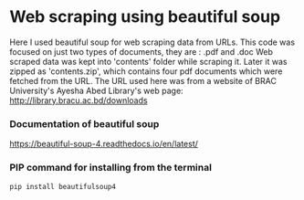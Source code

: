 # Web scraping using beautiful soup

Here I used beautiful soup for web scraping data from URLs. This code was focused on just two types of documents, they are : .pdf and .doc
Web scraped data was kept into 'contents' folder while scraping it. Later it was zipped as 'contents.zip', which contains four pdf documents which were fetched from the URL. The URL used here was from a website of BRAC University's Ayesha Abed Library's web page: http://library.bracu.ac.bd/downloads

### Documentation of beautiful soup

https://beautiful-soup-4.readthedocs.io/en/latest/

### PIP command for installing from the terminal

`pip install beautifulsoup4`


